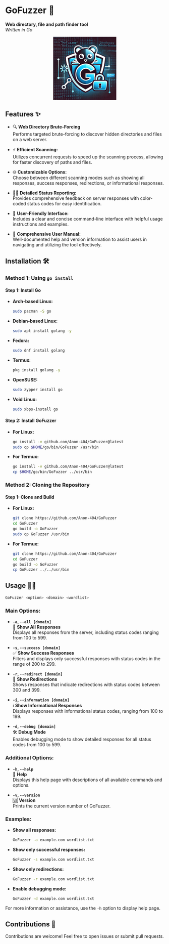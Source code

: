 # GoFuzzer 🔎
**Web directory, file and path finder tool**  
*Written in Go*

<div align="center">
  <img src="https://raw.githubusercontent.com/Anon-404/My-assets/main/GoFuzzer/GoFuzzer.jpg" alt="GoMapper Logo" width="200"/>
</div>

## Features ✨

- 🔍 **Web Directory Brute-Forcing**  
  Performs targeted brute-forcing to discover hidden directories and files on a web server.

- ⚡ **Efficient Scanning:**  
  Utilizes concurrent requests to speed up the scanning process, allowing for faster discovery of paths and files.

- 🌐 **Customizable Options:**  
  Choose between different scanning modes such as showing all responses, success responses, redirections, or informational responses.

- 🕵️‍♂️ **Detailed Status Reporting:**  
  Provides comprehensive feedback on server responses with color-coded status codes for easy identification.

- 🎯 **User-Friendly Interface:**  
  Includes a clear and concise command-line interface with helpful usage instructions and examples.

- 📖 **Comprehensive User Manual:**  
  Well-documented help and version information to assist users in navigating and utilizing the tool effectively.

## Installation 🛠️

### Method 1: Using `go install`

#### Step 1: Install Go
- **Arch-based Linux:**
  ```bash
  sudo pacman -S go
  ```
- **Debian-based Linux:**
  ```bash
  sudo apt install golang -y
  ```
- **Fedora:**
  ```bash
  sudo dnf install golang
  ```
- **Termux:**
  ```bash
  pkg install golang -y
  ```

- **OpenSUSE:**
  ```bash
  sudo zypper install go
  ```
- **Void Linux:**
  ```bash
  sudo xbps-install go
  ```

#### Step 2: Install GoFuzzer 
- **For Linux:**
  ```bash
  go install -v github.com/Anon-404/GoFuzzer@latest
  sudo cp $HOME/go/bin/GoFuzzer /usr/bin
  ```
- **For Termux:**
  ```bash
  go install -v github.com/Anon-404/GoFuzzer@latest
  cp $HOME/go/bin/GoFuzzer ../usr/bin
  ```

### Method 2: Cloning the Repository

#### Step 1: Clone and Build
- **For Linux:**
  ```bash
  git clone https://github.com/Anon-404/GoFuzzer 
  cd GoFuzzer 
  go build -o GoFuzzer 
  sudo cp GoFuzzer /usr/bin
  ```
- **For Termux:**
  ```bash
  git clone https://github.com/Anon-404/GoFuzzer 
  cd GoFuzzer 
  go build -o GoFuzzer 
  cp GoFuzzer ../../usr/bin
  ```

## Usage 🧑‍💻

```bash
GoFuzzer <option> <domain> <wordlist>
```

### Main Options:

- **`-a`, `--all [domain]`**  
  🔗 **Show All Responses**  
  Displays all responses from the server, including status codes ranging from 100 to 599.

- **`-s`, `--success [domain]`**  
  ✅ **Show Success Responses**  
  Filters and displays only successful responses with status codes in the range of 200 to 299.

- **`-r`, `--redirect [domain]`**  
  🔄 **Show Redirections**  
  Shows responses that indicate redirections with status codes between 300 and 399.

- **`-i`, `--information [domain]`**  
  ℹ️ **Show Informational Responses**  
  Displays responses with informational status codes, ranging from 100 to 199.

- **`-d`, `--debug [domain]`**  
  🛠 **Debug Mode**  
  Enables debugging mode to show detailed responses for all status codes from 100 to 599.

### Additional Options:

- **`-h`, `--help`**  
  📝 **Help**  
  Displays this help page with descriptions of all available commands and options.

- **`-v`, `--version`**  
  🆚 **Version**  
  Prints the current version number of GoFuzzer.

### Examples:

- **Show all responses:**
  ```bash
  GoFuzzer -a example.com wordlist.txt
  ```

- **Show only successful responses:**
  ```bash
  GoFuzzer -s example.com wordlist.txt
  ```

- **Show only redirections:**
  ```bash
  GoFuzzer -r example.com wordlist.txt
  ```

- **Enable debugging mode:**
  ```bash
  GoFuzzer -d example.com wordlist.txt
  ```

For more information or assistance, use the `-h` option to display help page.


## Contributions 🤝
Contributions are welcome! Feel free to open issues or submit pull requests.
